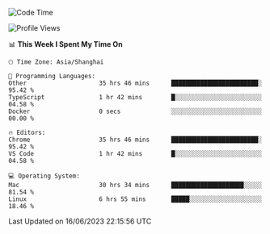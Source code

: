 <!--START_SECTION:waka-->
![Code Time](http://img.shields.io/badge/Code%20Time-817%20hrs%2034%20mins-blue)

![Profile Views](http://img.shields.io/badge/Profile%20Views-0-blue)

📊 **This Week I Spent My Time On** 

```text
🕑︎ Time Zone: Asia/Shanghai

💬 Programming Languages: 
Other                    35 hrs 46 mins      ████████████████████████░   95.42 % 
TypeScript               1 hr 42 mins        █░░░░░░░░░░░░░░░░░░░░░░░░   04.58 % 
Docker                   0 secs              ░░░░░░░░░░░░░░░░░░░░░░░░░   00.00 % 

🔥 Editors: 
Chrome                   35 hrs 46 mins      ████████████████████████░   95.42 % 
VS Code                  1 hr 42 mins        █░░░░░░░░░░░░░░░░░░░░░░░░   04.58 % 

💻 Operating System: 
Mac                      30 hrs 34 mins      ████████████████████░░░░░   81.54 % 
Linux                    6 hrs 55 mins       █████░░░░░░░░░░░░░░░░░░░░   18.46 % 
```


 Last Updated on 16/06/2023 22:15:56 UTC
<!--END_SECTION:waka-->